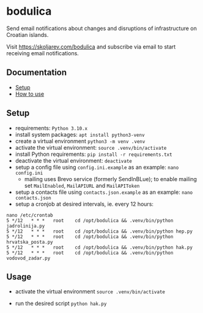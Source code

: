 # bodulica

Send email notifications about changes and disruptions of infrastructure on Croatian islands.

Visit https://skoljarev.com/bodulica and subscribe via email to start receiving email notifications.

## Documentation

- [Setup](#setup)
- [How to use](#usage)

## Setup

- requirements: `Python 3.10.x`
- install system packages: `apt install python3-venv`
- create a virtual environment `python3 -m venv .venv`
- activate the virtual environment: `source .venv/bin/activate`
- install Python requirements: `pip install -r requirements.txt`
- deactivate the virtual environment: `deactivate`
- setup a config file using `config.ini.example` as an example: `nano config.ini`
  - mailing uses Brevo service (formerly SendInBLue); to enable mailing set `MailEnabled`, `MailAPIURL` and `MailAPIToken`
- setup a contacts file using `contacts.json.example` as an example: `nano contacts.json`
- setup a cronjob at desired intervals, ie. every 12 hours:
```
nano /etc/crontab
5 */12   * * *   root    cd /opt/bodulica && .venv/bin/python jadrolinija.py
5 */12   * * *   root    cd /opt/bodulica && .venv/bin/python hep.py
5 */12   * * *   root    cd /opt/bodulica && .venv/bin/python hrvatska_posta.py
5 */12   * * *   root    cd /opt/bodulica && .venv/bin/python hak.py
5 */12   * * *   root    cd /opt/bodulica && .venv/bin/python vodovod_zadar.py
```

## Usage
- activate the virtual environment
`source .venv/bin/activate`

- run the desired script
`python hak.py`